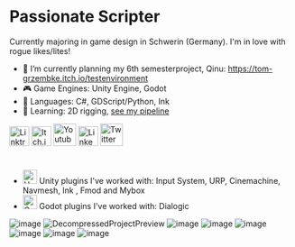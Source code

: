 # Passionate Scripter

Currently majoring in game design in Schwerin (Germany).
I'm in love with rogue likes/lites!

- 🔭 I’m currently planning my 6th semesterproject, Qinu: https://tom-grzembke.itch.io/testenvironment
- 🎮 Game Engines: Unity Engine, Godot
- 📗 Languages: C#, GDScript/Python, Ink
- 🌱 Learning: 2D rigging, [see my pipeline](https://docs.google.com/document/d/1906EhUxplktzM2QcxqFO3ovDj9Oj6HJ_dC-tdDHIh00/edit?usp=sharing) 



[<img src='https://user-images.githubusercontent.com/107462457/236709926-eb4a91da-cde6-41db-973c-8803be4f8f8a.png' alt='Linktree' height='35'>](http://linktr.ee/tomgrzembke)
[<img src='https://user-images.githubusercontent.com/107462457/236710107-7cd28589-c4e8-4797-bfc9-600ba72787a5.png' alt='Itch.io' height='35'>](https://tom-grzembke.itch.io)
[<img src='https://user-images.githubusercontent.com/107462457/236710406-5ff65efc-004f-4085-8662-ac7239b828bf.png' alt='Youtube' height='40'>](https://www.youtube.com/channel/UCwj4prmUrsabkZElNnRQOsw)
[<img src='https://user-images.githubusercontent.com/107462457/236710152-5a78f4ba-5d5f-4804-9fa8-e523d9386e11.png' alt='LinkedIn' height='35'>](https://www.linkedin.com/in/tom-grzembke-845b79266)
[<img src='https://user-images.githubusercontent.com/107462457/236710158-0e3b4d12-6e67-4a59-bfaf-e0a07c4b451c.png' alt = 'Twitter' height='40'>](https://twitter.com/tommyaturwindow)
#
- <img src='https://github.com/TomGrzembke/TomGrzembke/assets/107462457/45bd5761-af47-482c-9c66-d24e8f8eb1e2' alt = 'Unity' height='25'> Unity plugins I've worked with: Input System, URP, Cinemachine, Navmesh, Ink , Fmod and Mybox
- <img src='https://github.com/TomGrzembke/TomGrzembke/assets/107462457/5a4c19bb-2494-4926-9113-5185cf26a164' alt = 'Godot' height='25'> Godot plugins I've worked with: Dialogic

![image](https://github.com/TomGrzembke/TomGrzembke/assets/107462457/d7d17c48-f490-42a6-9643-788e7f190023)
![DecompressedProjectPreview](https://github.com/TomGrzembke/TomGrzembke/assets/107462457/4d28b252-e399-4eda-9e36-c5f5a098af63)
![image](https://github.com/TomGrzembke/TomGrzembke/assets/107462457/35029a26-19f0-4aa2-82ba-76a512a34a8d)
![image](https://user-images.githubusercontent.com/107462457/237039324-29821e2c-d069-457a-9dad-fc612064c100.png)
![image](https://github.com/TomGrzembke/TomGrzembke/assets/107462457/34b532f9-e877-42fe-8b3c-416ce0123a71)
![image](https://github.com/TomGrzembke/TomGrzembke/assets/107462457/245efdf3-c3a0-4806-b92e-13785f2c4314)
![image](https://github.com/TomGrzembke/TomGrzembke/assets/107462457/253a8fb0-8cd3-4b65-9b13-4c356a8630bc)
![image](https://github.com/TomGrzembke/TomGrzembke/assets/107462457/7a48c10e-8123-4f5d-ad76-89a1f29c9cf3)
